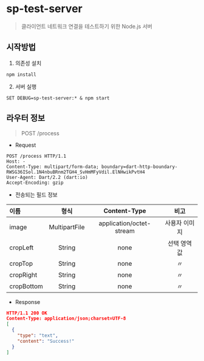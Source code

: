 # sp-test-server

> 클라이언트 네트워크 연결을 테스트하기 위한 Node.js 서버

## 시작방법

1. 의존성 설치

```
npm install
```

2. 서버 실행

```
SET DEBUG=sp-test-server:* & npm start
```

## 라우터 정보

> POST /process

- Request

```
POST /process HTTP/1.1
Host: -
Content-Type: multipart/form-data; boundary=dart-http-boundary-RWSG36ISol.1N4nbuBRnm2TGH4_SvHmMFyVdil.ElNHwikPvtH4
User-Agent: Dart/2.2 (dart:io)
Accept-Encoding: gzip
```

- 전송되는 필드 정보

| 이름       |     형식      |       Content-Type       |     비고      |
| :--------- | :-----------: | :----------------------: | :-----------: |
| image      | MultipartFile | application/octet-stream | 사용자 이미지 |
| cropLeft   |    String     |           none           | 선택 영역 값  |
| cropTop    |    String     |           none           |      〃       |
| cropRight  |    String     |           none           |      〃       |
| cropBottom |    String     |           none           |      〃       |

- Response

```json
HTTP/1.1 200 OK
Content-Type: application/json;charset=UTF-8
[
  {
    "type": "text",
    "content": "Success!"
  }
]
```
